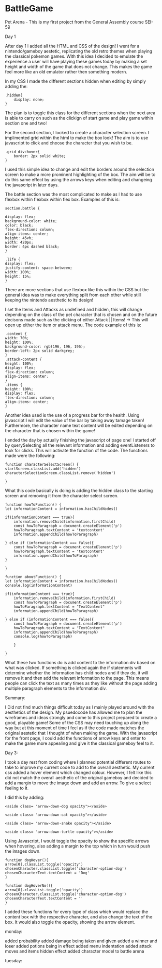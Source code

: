 # BattleGame

Pet Arena - This is my first project from the General Assembly course SEI-59

Day 1

After day 1 I added all the HTML and CSS of the design!
I went for a nintendo/gameboy aestetic, replicating the old retro themes when playing the classical pokemon games. With this idea I decided to emulate the experience a user will have playing these games today by making a set height and width of the game that does not change. This makes the game feel more like an old emulator rather then something modern.

In my CSS I made the different sections hidden when editing by simply adding the:

    .hidden{
        display: none;
    }

The plan is to toggle this class for the different sections when the next area is able to carry on such as the clickign of start game and play game within section one and two!

For the second section, I looked to create a character selection screen. I implimented grid within the html to make the box look! The aim is to use javascript to click and choose the character that you wish to be.

    .grid div:hover{
        border: 2px solid white;
    }

I used this simple idea to change and edit the borders around the selection screen to make a more prominent highlighting of the box. The aim will be to do this same effect by using the arrows keys when editing and changeing the javascript in later days.

The battle section was the most complicated to make as I had to use flexbox within flexbox within flex box. Examples of this is:

    section.battle {

    display: flex;
    background-color: white;
    color: black;
    flex-direction: column;
    align-items: center;
    height: 45vh;
    width: 420px;
    border: 4px dashed black;
    }

    .life {
    display: flex;
    justify-content: space-between;
    width: 100%;
    height: 15%;
    }

There are more sections that use flexbox like this within the CSS but the general idea was to make everything split from each other while still keeping the nintendo aesthetic to its design!

I set the Items and Attacks as undefined and hidden, this will change depending on the class of the pet character that is chosen and on the future decisons made such as the clicking of either Attack || Items!
-> This will open up either the item or attack menu. The code example of this is:

    .content {
    width: 70%;
    height: 100%;
    background-color: rgb(196, 196, 196);
    border-left: 2px solid darkgrey;
    }
    .attack-content {
    height: 100%;
    display: flex;
    flex-direction: column;
    align-items: center;
    }
    .items {
    height: 100%;
    display: flex;
    flex-direction: column;
    align-items: center;
    }

Another idea used is the use of a progress bar for the health. Using javascript I will edit the value of the bar by taking away tamage taken! Furthermore, the character name text content will be edited depending on the character that is chosen within the game!

I ended the day by actually finishing the javascript of page one!
I started off by querySelecting all the relevant information and adding eventListeners to look for clicks. This will activate the function of the code. The functions made were the following:

    function characterSelectScreen() {
    startScreen.classList.add('hidden')
    characterSelectionScreen.classList.remove('hidden')

    }

What this code basically is doing is adding the hidden class to the starting screen and removing it from the character select screen.

    function howToFunction() {
    let informationContent = information.hasChildNodes()

    if(informationContent === true){
        information.removeChild(information.firstChild)
        const howToParagraph = document.createElement('p')
        howToParagraph.textContent = 'textcontent'
        information.appendChild(howToParagraph)

    } else if (informationContent === false){
        const howToParagraph = document.createElement('p')
        howToParagraph.textContent = 'textcontent'
        information.appendChild(howToParagraph)
    }

    }

    function aboutFunction() {
    let informationContent = information.hasChildNodes()
    console.log(informationContent)

    if(informationContent === true){
        information.removeChild(information.firstChild)
        const howToParagraph = document.createElement('p')
        howToParagraph.textContent = "TextContent"
        information.appendChild(howToParagraph)

    } else if (informationContent === false){
        const howToParagraph = document.createElement('p')
        howToParagraph.textContent = "TextContent"
        information.appendChild(howToParagraph)
        console.log(howToParagraph)

        }

    }

What these two functions do is add content to the information div based on what was clicked. If something is clicked again the if statements will determine whether the information has child nodes and if they do, it will remove it and then add the relevant information to the page. This means people can click the text as many times as they like without the page adding multiple paragraph elements to the information div.

Summary:

I Did not find much things difficult today as I mainly played around with the aesthetics of the design. My psuedocode has allowed me to plan the wireframes and ideas strongly and come to this project prepared to create a good, playable game! Some of the CSS may need touching up along the way but at this moment of time I feel as if the code made matches the original aestetic that I thought of when making the game. With the javascript for the front page, I could add the functions of arrow keys and enter to make the game more appealing and give it the classical gameboy feel to it.

Day 3:

I took a day rest from coding where I planned potential different routes to take to improve my current code to add to the overall aesthetic. My current css added a hover element which changed colour.
However, I felt like this did not match the overall aesthetic of the original gameboy and decided to add a margin to move the image down and add an arrow. To give a select feeling to it.

I did this by adding:

    <aside class= "arrow-down-dog opacity"></aside>

    <aside class= "arrow-down-cat opacity"></aside>

    <aside class= "arrow-down-snake opacity"></aside>

    <aside class= "arrow-down-turtle opacity"></aside>

Using Javascript, I would toggle the opacity to show the specific arrows when hovering, also adding a margin to the top which in turn would push the images down.

    function dogHover(){
    arrow[0].classList.toggle('opacity')
    chosenCharacter.classList.toggle('character-option-dog')
    chosenCharacterText.textContent = 'Dog'
    }

    function dogHoverNo(){
    arrow[0].classList.toggle('opacity')
    chosenCharacter.classList.toggle('character-option-dog')
    chosenCharacterText.textContent = ''
    }

I added these functions for every type of class which would replace the content box with the respective character, and also change the text of the box. It would also toggle the opacity, showing the arrow element.

monday:

added probability
added damage being taken and given
added a winner and loser
added potions being in effect
added menu indentation
added attack moves and items hidden effect
added character model to battle arena

tuesday:
